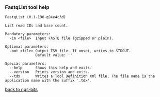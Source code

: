 ### FastqList tool help
	FastqList (0.1-190-g94e4c3d)
	
	List read IDs and base count.
	
	Mandatory parameters:
	  -in <file>  Input FASTQ file (gzipped or plain).
	
	Optional parameters:
	  -out <file> Output TSV file. If unset, writes to STDOUT.
	              Default value: ''
	
	Special parameters:
	  --help      Shows this help and exits.
	  --version   Prints version and exits.
	  --tdx       Writes a Tool Definition Xml file. The file name is the application name with the suffix '.tdx'.
	
[back to ngs-bits](https://github.com/marc-sturm/ngs-bits)